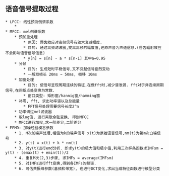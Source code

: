 ## 语音信号提取过程
	* LPCC: 线性预测倒谱系数
		* 
	* MFCC: mel倒谱系数
		* 预加重处理
			* 原因: 唇齿效应对高频信号有较大衰减幅度.
			* 目的: 通过高频滤波器,提高高频的幅度值,还原声音为声道信息.(唇齿辐射效应不会影响语音信号信息)
			* y[n] = s[n] - a * s[n-1] 其中a=0.95
		* 分帧
			* 目的: 生成短时平稳信号,又不引起信号剧烈变动
			* 一般取帧长 20ms ~ 50ms, 帧移 10ms
		* 加窗处理
			* 目的: 使信号呈现周期连续的特征,在做fft时,减少谱泄漏. fft对于非连续周期信号,在间断点处变换为常数.
			* 窗口类型: 矩形窗/hannig窗/hamming窗
		* 补零, fft, 求出功率谱以及总能量
			* FFT信号处理需要信号长度2^n
		* 功率谱过mel滤波器
		* 取log值, 进行离散余弦变换, 得到MFCC
		* MFCC进行加权,求一阶差分,二阶差分
	* EEMD: 加噪经验模态参数
		* 1. M次加噪声处理,幅值为k的噪声信号 x(t)为原始语音信号,nm(t)为第m次白噪信号
		* 2. y(t) = x(t) + k * nm(t)
		* 3. 对y(t)进行emd分析. 即求y(t)的极大值和极小值,利用三次样条函数求IMFsm = y(t) - (emax(t) + emin(t))/2
		* 4. 重复M次(2,3)步骤, 求IMFs = average(IMFsm)
		* 5. 对IMFs进行fft变换,得到各IMFs的频谱.
		* 6. 可估共振峰参数(基频和带宽), 也进行DCT变化,求出当成特征函数进行模型分类
